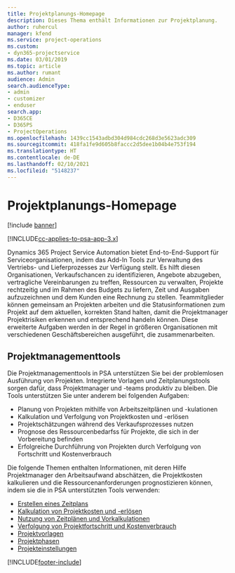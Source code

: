 ```yaml
---
title: Projektplanungs-Homepage
description: Dieses Thema enthält Informationen zur Projektplanung.
author: ruhercul
manager: kfend
ms.service: project-operations
ms.custom:
- dyn365-projectservice
ms.date: 03/01/2019
ms.topic: article
ms.author: rumant
audience: Admin
search.audienceType:
- admin
- customizer
- enduser
search.app:
- D365CE
- D365PS
- ProjectOperations
ms.openlocfilehash: 1439cc1543adbd304d984cdc268d3e5623adc309
ms.sourcegitcommit: 418fa1fe9d605b8faccc2d5dee1b04b4e753f194
ms.translationtype: HT
ms.contentlocale: de-DE
ms.lasthandoff: 02/10/2021
ms.locfileid: "5148237"
---
```

# <a name="project-planning-home-page"></a>Projektplanungs-Homepage

[!include [banner](../includes/psa-now-project-operations.md)]

[!INCLUDE[cc-applies-to-psa-app-3.x](../includes/cc-applies-to-psa-app-3x.md)]

Dynamics 365 Project Service Automation bietet End-to-End-Support für Serviceorganisationen, indem das Add-In Tools zur Verwaltung des Vertriebs- und Lieferprozesses zur Verfügung stellt. Es hilft diesen Organisationen, Verkaufschancen zu identifizieren, Angebote abzugeben, vertragliche Vereinbarungen zu treffen, Ressourcen zu verwalten, Projekte rechtzeitig und im Rahmen des Budgets zu liefern, Zeit und Ausgaben aufzuzeichnen und dem Kunden eine Rechnung zu stellen. Teammitglieder können gemeinsam an Projekten arbeiten und die Statusinformationen zum Projekt auf dem aktuellen, korrekten Stand halten, damit die Projektmanager Projektrisiken erkennen und entsprechend handeln können. Diese erweiterte Aufgaben werden in der Regel in größeren Organisationen mit verschiedenen Geschäftsbereichen ausgeführt, die zusammenarbeiten.

## <a name="project-management-tools"></a>Projektmanagementtools

Die Projektmanagementtools in PSA unterstützen Sie bei der problemlosen Ausführung von Projekten. Integrierte Vorlagen und Zeitplanungstools sorgen dafür, dass Projektmanager und -teams produktiv zu bleiben. Die Tools unterstützen Sie unter anderem bei folgenden Aufgaben:

- Planung von Projekten mithilfe von Arbeitszeitplänen und -kulationen
- Kalkulation und Verfolgung von Projektkosten und -erlösen
- Projektschätzungen während des Verkaufsprozesses nutzen
- Prognose des Ressourcenbedarfss für Projekte, die sich in der Vorbereitung befinden
- Erfolgreiche Durchführung von Projekten durch Verfolgung von Fortschritt und Kostenverbrauch

Die folgende Themen enthalten Informationen, mit deren Hilfe Projektmanager den Arbeitsaufwand abschätzen, die Projektkosten kalkulieren und die Ressourcenanforderungen prognostizieren können, indem sie die in PSA unterstützten Tools verwenden:

- [Erstellen eines Zeitplans](project-creating.md)
- [Kalkulation von Projektkosten und -erlösen](project-estimating.md)
- [Nutzung von Zeitplänen und Vorkalkulationen](project-leveraging.md)
- [Verfolgung von Projektfortschritt und Kostenverbrauch](project-tracking.md)
- [Projektvorlagen](project-templates.md)
- [Projektphasen](project-stages.md)
- [Projekteinstellungen](project-settings.md)


[!INCLUDE[footer-include](../includes/footer-banner.md)]
